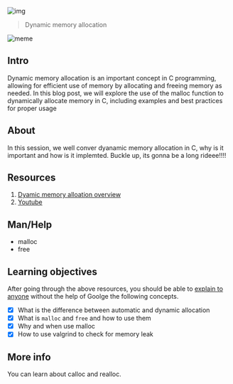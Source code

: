![img](https://assets.imaginablefutures.com/media/images/ALX_Logo.max-200x150.png)
> Dynamic memory allocation 

![meme](https://s3.amazonaws.com/intranet-projects-files/holbertonschool-low_level_programming/216/IMG_2410.JPG)

## Intro 
 Dynamic memory allocation is an important concept in C programming, allowing for efficient use of memory by allocating and freeing memory as needed. In this blog post, we will explore the use of the malloc function to dynamically allocate memory in C, including examples and best practices for proper usage
 
## About 
In this session, we well conver dyanamic memory allocation in C, why is it important and how is it implemted.
Buckle up, its gonna be a long rideee!!!!

## Resources 
1. [Dyamic memory alloation overview](https://s3.amazonaws.com/alx-intranet.hbtn.io/uploads/misc/2021/1/a094c90e7f466bbeaa49cb24c8f04e7f27aaad41.pdf?X-Amz-Algorithm=AWS4-HMAC-SHA256&X-Amz-Credential=AKIARDDGGGOUSBVO6H7D%2F20221014%2Fus-east-1%2Fs3%2Faws4_request&X-Amz-Date=20221014T190316Z&X-Amz-Expires=86400&X-Amz-SignedHeaders=host&X-Amz-Signature=2bc8065b92c043249914c3bcec07899997842025ce5bd687508d77fafcda9bc3)
2. [Youtube](https://www.youtube.com/watch?v=xDVC3wKjS64)

## Man/Help 

- malloc 
- free

## Learning objectives 
After going through the above resources, you should be able to [explain to anyone](https://fs.blog/feynman-learning-technique/) without the help of Goolge the following concepts.



* [X] What is the difference between automatic and dynamic allocation</li>
* [X] What is <code>malloc</code> and <code>free</code> and how to use them
* [X] Why and when use malloc
* [X] How to use valgrind to check for memory leak

## More info
You can learn about calloc and realloc.
